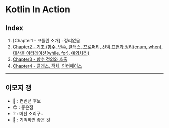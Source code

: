 # Kotlin In Action

## Index
1. [Chapter1 - 코틀린 소개] : 정리없음
2. [Chapter2 - 기초 (함수, 변수, 클래스, 프로퍼티, 선택 표현과 정리(enum, when), 대상을 이터레이션(while, for), 예외처리)](./practice/src/main/kotlin/chapter2)
3. [Chapter3 - 함수 정의와 호출](./practice/src/main/kotlin/chapter3)
4. [Chapter4 - 클래스, 객체, 인터페이스](./practice/src/main/kotlin/chapter4)

---

## 이모지 갱
- :green_book: : 컨벤션 후보
- :heart_eyes: : 좋은점
- :grey_question: : 머선 소리구..
- :pushpin: : 기억하면 좋은 것